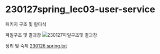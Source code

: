 # 230127spring_lec03-user-service
패키지 구조 및 람다식

파일구조 및 결과창
![230127파일구조및 결과창](https://user-images.githubusercontent.com/114065051/214883560-6b45994a-8853-4206-926c-3c4d7844b129.PNG)

정리 및 숙제
[230126 spring.txt](https://github.com/hhhhea/230127spring_lec03-user-service/files/10510985/230126.spring.txt)
